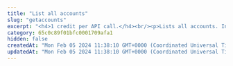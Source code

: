 ```yaml
---
title: "List all accounts"
slug: "getaccounts"
excerpt: "<h4>1 credit per API call.</h4><br/><p>Lists all accounts. Inactive accounts are also visible.</p>"
category: 65c0c89f01bfc0001709afa1
hidden: false
createdAt: "Mon Feb 05 2024 11:38:10 GMT+0000 (Coordinated Universal Time)"
updatedAt: "Mon Feb 05 2024 11:38:10 GMT+0000 (Coordinated Universal Time)"
---
```

